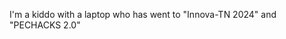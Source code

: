 I'm a kiddo with a laptop who has went to "Innova-TN 2024" and "PECHACKS 2.0"
   
  

<!---
Tharunmayav/Tharunmayav is a ✨ special ✨ repository because its `README.md` (this file) appears on your GitHub profile.
You can click the Preview link to take a look at your changes.
--->
